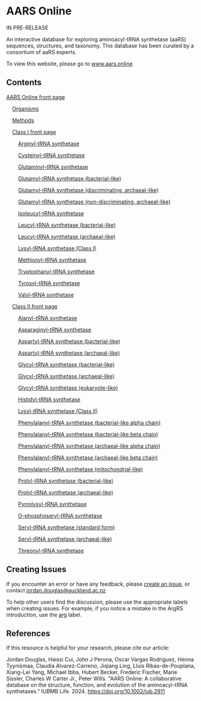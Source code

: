 # AARS Online

IN PRE-RELEASE

An interactive database for exploring aminoacyl-tRNA synthetase (aaRS) sequences, structures, and taxonomy. This database has been curated by a consortium of aaRS experts.


To view this website, please go to www.aars.online



## Contents


[AARS Online front page](https://www.aars.online)

&nbsp;&nbsp;&nbsp;&nbsp;[Organisms](https://www.aars.online/about/organisms)

&nbsp;&nbsp;&nbsp;&nbsp;[Methods](https://www.aars.online/about/methods)


&nbsp;&nbsp;&nbsp;&nbsp;[Class I front page](https://www.aars.online/class1)

&nbsp;&nbsp;&nbsp;&nbsp;&nbsp;&nbsp;&nbsp;&nbsp;[Arginyl-tRNA synthetase](https://www.aars.online/class1/arg)

&nbsp;&nbsp;&nbsp;&nbsp;&nbsp;&nbsp;&nbsp;&nbsp;[Cysteinyl-tRNA synthetase](https://www.aars.online/class1/cys)

&nbsp;&nbsp;&nbsp;&nbsp;&nbsp;&nbsp;&nbsp;&nbsp;[Glutaminyl-tRNA synthetase](https://www.aars.online/class1/gln)

&nbsp;&nbsp;&nbsp;&nbsp;&nbsp;&nbsp;&nbsp;&nbsp;[Glutamyl-tRNA synthetase (bacterial-like)](https://www.aars.online/class1/glu1)

&nbsp;&nbsp;&nbsp;&nbsp;&nbsp;&nbsp;&nbsp;&nbsp;[Glutamyl-tRNA synthetase (discriminating, archaeal-like)](https://www.aars.online/class1/glu3)

&nbsp;&nbsp;&nbsp;&nbsp;&nbsp;&nbsp;&nbsp;&nbsp;[Glutamyl-tRNA synthetase (non-discriminating, archaeal-like)](https://www.aars.online/class1/glu2)

&nbsp;&nbsp;&nbsp;&nbsp;&nbsp;&nbsp;&nbsp;&nbsp;[Isoleucyl-tRNA synthetase](https://www.aars.online/class1/ile)

&nbsp;&nbsp;&nbsp;&nbsp;&nbsp;&nbsp;&nbsp;&nbsp;[Leucyl-tRNA synthetase (bacterial-like)](https://www.aars.online/class1/leu1)

&nbsp;&nbsp;&nbsp;&nbsp;&nbsp;&nbsp;&nbsp;&nbsp;[Leucyl-tRNA synthetase (archaeal-like)](https://www.aars.online/class1/leu2)

&nbsp;&nbsp;&nbsp;&nbsp;&nbsp;&nbsp;&nbsp;&nbsp;[Lysyl-tRNA synthetase (Class I)](https://www.aars.online/class1/lys)

&nbsp;&nbsp;&nbsp;&nbsp;&nbsp;&nbsp;&nbsp;&nbsp;[Methionyl-tRNA synthetase](https://www.aars.online/class1/met)

&nbsp;&nbsp;&nbsp;&nbsp;&nbsp;&nbsp;&nbsp;&nbsp;[Tryptophanyl-tRNA synthetase](https://www.aars.online/class1/trp)

&nbsp;&nbsp;&nbsp;&nbsp;&nbsp;&nbsp;&nbsp;&nbsp;[Tyrosyl-tRNA synthetase](https://www.aars.online/class1/tyr)

&nbsp;&nbsp;&nbsp;&nbsp;&nbsp;&nbsp;&nbsp;&nbsp;[Valyl-tRNA synthetase](https://www.aars.online/class1/val)


&nbsp;&nbsp;&nbsp;&nbsp;[Class II front page](https://www.aars.online/class2)

&nbsp;&nbsp;&nbsp;&nbsp;&nbsp;&nbsp;&nbsp;&nbsp;[Alanyl-tRNA synthetase](https://www.aars.online/class2/ala)

&nbsp;&nbsp;&nbsp;&nbsp;&nbsp;&nbsp;&nbsp;&nbsp;[Asparaginyl-tRNA synthetase](https://www.aars.online/class2/asn)

&nbsp;&nbsp;&nbsp;&nbsp;&nbsp;&nbsp;&nbsp;&nbsp;[Aspartyl-tRNA synthetase (bacterial-like)](https://www.aars.online/class2/asp1)

&nbsp;&nbsp;&nbsp;&nbsp;&nbsp;&nbsp;&nbsp;&nbsp;[Aspartyl-tRNA synthetase (archaeal-like)](https://www.aars.online/class2/asp2)

&nbsp;&nbsp;&nbsp;&nbsp;&nbsp;&nbsp;&nbsp;&nbsp;[Glycyl-tRNA synthetase (bacterial-like)](https://www.aars.online/class2/gly2)

&nbsp;&nbsp;&nbsp;&nbsp;&nbsp;&nbsp;&nbsp;&nbsp;[Glycyl-tRNA synthetase (archaeal-like)](https://www.aars.online/class2/gly1)

&nbsp;&nbsp;&nbsp;&nbsp;&nbsp;&nbsp;&nbsp;&nbsp;[Glycyl-tRNA synthetase (eukaryote-like)](https://www.aars.online/class2/gly3)

&nbsp;&nbsp;&nbsp;&nbsp;&nbsp;&nbsp;&nbsp;&nbsp;[Histidyl-tRNA synthetase](https://www.aars.online/class2/his)

&nbsp;&nbsp;&nbsp;&nbsp;&nbsp;&nbsp;&nbsp;&nbsp;[Lysyl-tRNA synthetase (Class II)](https://www.aars.online/class2/lys)

&nbsp;&nbsp;&nbsp;&nbsp;&nbsp;&nbsp;&nbsp;&nbsp;[Phenylalanyl-tRNA synthetase (bacterial-like alpha chain)](https://www.aars.online/class2/phe1)

&nbsp;&nbsp;&nbsp;&nbsp;&nbsp;&nbsp;&nbsp;&nbsp;[Phenylalanyl-tRNA synthetase (bacterial-like beta chain)](https://www.aars.online/class2/phe2)

&nbsp;&nbsp;&nbsp;&nbsp;&nbsp;&nbsp;&nbsp;&nbsp;[Phenylalanyl-tRNA synthetase (archaeal-like alpha chain)](https://www.aars.online/class2/phe3)

&nbsp;&nbsp;&nbsp;&nbsp;&nbsp;&nbsp;&nbsp;&nbsp;[Phenylalanyl-tRNA synthetase (archaeal-like beta chain)](https://www.aars.online/class2/phe4)

&nbsp;&nbsp;&nbsp;&nbsp;&nbsp;&nbsp;&nbsp;&nbsp;[Phenylalanyl-tRNA synthetase (mitochondrial-like)](https://www.aars.online/class2/phe5)

&nbsp;&nbsp;&nbsp;&nbsp;&nbsp;&nbsp;&nbsp;&nbsp;[Prolyl-tRNA synthetase (bacterial-like)](https://www.aars.online/class2/pro2)

&nbsp;&nbsp;&nbsp;&nbsp;&nbsp;&nbsp;&nbsp;&nbsp;[Prolyl-tRNA synthetase (archaeal-like)](https://www.aars.online/class2/pro1)

&nbsp;&nbsp;&nbsp;&nbsp;&nbsp;&nbsp;&nbsp;&nbsp;[Pyrrolysyl-tRNA synthetase](https://www.aars.online/class2/pyl)

&nbsp;&nbsp;&nbsp;&nbsp;&nbsp;&nbsp;&nbsp;&nbsp;[O-phosphoseryl-tRNA synthetase](https://www.aars.online/class2/sep)

&nbsp;&nbsp;&nbsp;&nbsp;&nbsp;&nbsp;&nbsp;&nbsp;[Seryl-tRNA synthetase (standard form)](https://www.aars.online/class2/ser1)

&nbsp;&nbsp;&nbsp;&nbsp;&nbsp;&nbsp;&nbsp;&nbsp;[Seryl-tRNA synthetase (archaeal-like)](https://www.aars.online/class2/ser2)

&nbsp;&nbsp;&nbsp;&nbsp;&nbsp;&nbsp;&nbsp;&nbsp;[Threonyl-tRNA synthetase](https://www.aars.online/class2/thr)





## Creating Issues

If you encounter an error or have any feedback, please [create an issue](https://github.com/aarsonline/aarsonline.github.io/issues), or contact jordan.douglas@auckland.ac.nz


To help other users find the discussion, please use the appropriate labels when creating issues. For example, if you notice a mistake in the ArgRS introduction, use the [arg](https://github.com/aarsonline/aarsonline.github.io/labels/arg) label.




## References


If this resource is helpful for your research, please cite our article:



Jordan Douglas, Haissi Cui, John J Perona, Oscar Vargas Rodriguez, Henna Tyynismaa, Claudia Alvarez-Carreno, Jiqiang Ling, Lluis Ribas-de-Pouplana, Xiang-Lei Yang, Michael Ibba, Hubert Becker, Frederic Fischer, Marie Sissler, Charles W Carter Jr., Peter Wills.
"AARS Online: A collaborative database on the structure, function, and evolution of the aminoacyl-tRNA synthetases." IUBMB Life. 2024. https://doi.org/10.1002/iub.2911
